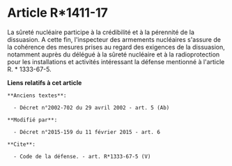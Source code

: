 # Article R*1411-17

La sûreté nucléaire participe à la crédibilité et à la pérennité de la dissuasion. A cette fin, l'inspecteur des armements
nucléaires s'assure de la cohérence des mesures prises au regard des exigences de la dissuasion, notamment auprès du délégué
à la sûreté nucléaire et à la radioprotection pour les installations et activités intéressant la défense mentionné à
l'article R. * 1333-67-5.

**Liens relatifs à cet article**

	**Anciens textes**:

	  - Décret n°2002-702 du 29 avril 2002 - art. 5 (Ab)

	**Modifié par**:

	  - Décret n°2015-159 du 11 février 2015 - art. 6

	**Cite**:

	  - Code de la défense. - art. R*1333-67-5 (V)
